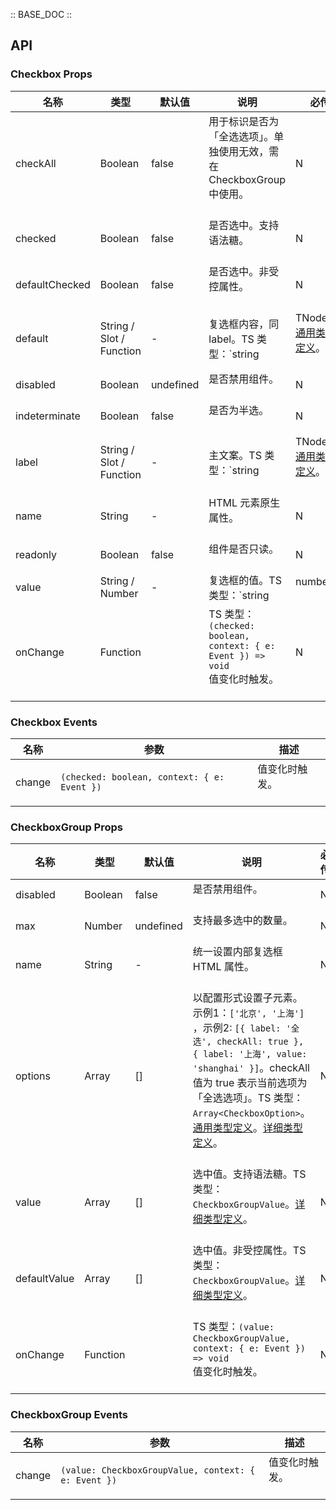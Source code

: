 :: BASE_DOC ::

## API
### Checkbox Props

名称 | 类型 | 默认值 | 说明 | 必传
-- | -- | -- | -- | --
checkAll | Boolean | false | 用于标识是否为「全选选项」。单独使用无效，需在 CheckboxGroup 中使用。<br/><br/> | N
checked | Boolean | false | 是否选中。支持语法糖。<br/><br/> | N
defaultChecked | Boolean | false | 是否选中。非受控属性。<br/><br/> | N
default | String / Slot / Function | - | 复选框内容，同 label。TS 类型：`string | TNode`。[通用类型定义](https://github.com/Tencent/tdesign-vue/blob/develop/src/common.ts)。<br/><br/> | N
disabled | Boolean | undefined | 是否禁用组件。<br/><br/> | N
indeterminate | Boolean | false | 是否为半选。<br/><br/> | N
label | String / Slot / Function | - | 主文案。TS 类型：`string | TNode`。[通用类型定义](https://github.com/Tencent/tdesign-vue/blob/develop/src/common.ts)。<br/><br/> | N
name | String | - | HTML 元素原生属性。<br/><br/> | N
readonly | Boolean | false | 组件是否只读。<br/><br/> | N
value | String / Number | - | 复选框的值。TS 类型：`string | number`。<br/><br/> | N
onChange | Function |  | TS 类型：`(checked: boolean, context: { e: Event }) => void`<br/>值变化时触发。<br/><br/> | N

### Checkbox Events

名称 | 参数 | 描述
-- | -- | --
change | `(checked: boolean, context: { e: Event })` | 值变化时触发。<br/><br/>

### CheckboxGroup Props

名称 | 类型 | 默认值 | 说明 | 必传
-- | -- | -- | -- | --
disabled | Boolean | false | 是否禁用组件。<br/><br/> | N
max | Number | undefined | 支持最多选中的数量。<br/><br/> | N
name | String | - | 统一设置内部复选框 HTML 属性。<br/><br/> | N
options | Array | [] | 以配置形式设置子元素。示例1：`['北京', '上海']` ，示例2: `[{ label: '全选', checkAll: true }, { label: '上海', value: 'shanghai' }]`。checkAll 值为 true 表示当前选项为「全选选项」。TS 类型：`Array<CheckboxOption>`。[通用类型定义](https://github.com/Tencent/tdesign-vue/blob/develop/src/common.ts)。[详细类型定义](https://github.com/Tencent/tdesign-vue/tree/develop/src/checkbox/type.ts)。<br/><br/> | N
value | Array | [] | 选中值。支持语法糖。TS 类型：`CheckboxGroupValue`。[详细类型定义](https://github.com/Tencent/tdesign-vue/tree/develop/src/checkbox/type.ts)。<br/><br/> | N
defaultValue | Array | [] | 选中值。非受控属性。TS 类型：`CheckboxGroupValue`。[详细类型定义](https://github.com/Tencent/tdesign-vue/tree/develop/src/checkbox/type.ts)。<br/><br/> | N
onChange | Function |  | TS 类型：`(value: CheckboxGroupValue, context: { e: Event }) => void`<br/>值变化时触发。<br/><br/> | N

### CheckboxGroup Events

名称 | 参数 | 描述
-- | -- | --
change | `(value: CheckboxGroupValue, context: { e: Event })` | 值变化时触发。<br/><br/>
